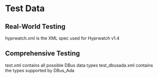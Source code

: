 Test Data
=========

Real-World Testing
------------------
hyprwatch.xml is the XML spec used for Hyprwatch v1.4

Comprehensive Testing
---------------------
test.xml contains all possible DBus data types
test_dbusada.xml contains the types supported by DBus_Ada

